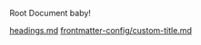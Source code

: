 Root Document baby!

[headings.md](headings.md)
[frontmatter-config/custom-title.md](frontmatter-config/custom-title.md)
